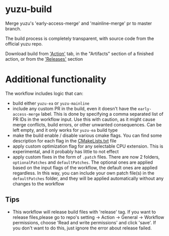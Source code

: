 # yuzu-build
Merge yuzu's 'early-access-merge' and 'mainline-merge' pr to master branch.

The build process is completely transparent, with source code from the official yuzu repo.

Download build from ['Action'](https://github.com/alexkiri/yuzu-build/actions) tab, in the "Artifacts" section of a finished action, or from the ['Releases'](https://github.com/alexkiri/yuzu-build/releases) section

# Additional functionality
The workflow includes logic that can:
- build either `yuzu-ea` or `yuzu-mainline`
- include any custom PR in the build, even it doesn't have the `early-access-merge` label. This is done by specifying a comma separated list of PR IDs in the workflow input. Use this with caution, as it might cause merge conflicts, build errors, or other unwanted consequences. Can be left empty, and it only works for `yuzu-ea` build type
- make the build enable / disable various cmake flags. You can find some description for each flag in the [CMakeLists.txt](https://github.com/yuzu-emu/yuzu/blob/master/CMakeLists.txt) file
- apply custom optimization flag for any selectable CPU extension. This is experimental, and it probably has little to not effect
- apply custom fixes in the form of `.patch` files. There are now 2 folders, 
`optionalPatches` and `defaultPatches`. The optional ones are applied based on the input flags of the workflow, the default ones are applied regardless. In this way, you can include your own patch file(s) in the `defaultPatches` folder, and they will be applied automatically without any changes to the workflow

## Tips
- This workflow will release build files with 'release' tag. If you want to release files,please go to repo's setting → Action → General → Workflow permissions, choose 'Read and write permissions' and click 'save'. If you don't want to do this, just ignore the error about release failed.
